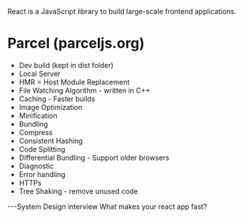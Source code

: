 React is a JavaScript library to build large-scale frontend applications.

# Parcel  (parceljs.org)
- Dev build (kept in dist folder)
- Local Server
- HMR = Host Module Replacement
- File Watching Algorithm - written in C++
- Caching - Faster builds
- Image Optimization
- Minification
- Bundling
- Compress
- Consistent Hashing
- Code Splitting
- Differential Bundling - Support older browsers
- Diagnostic
- Error handling
- HTTPs
- Tree Shaking - remove unused code



---System Design interview
What makes your react app fast?